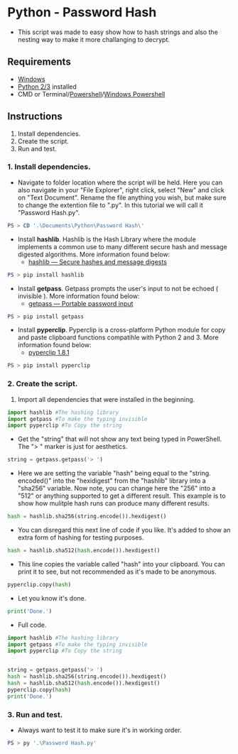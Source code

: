 # Python - Password Hash
- This script was made to easy show how to hash strings and also the nesting way to make it more challanging to decrypt.

## Requirements
- [Windows](https://www.microsoft.com/en-us/p/windows-10-home/d76qx4bznwk4?rtc=1&activetab=pivot%3aoverviewtab)
- [Python 2/3](https://www.python.org/) installed
- CMD or Terminal/[Powershell](https://docs.microsoft.com/en-us/powershell/scripting/install/installing-powershell?view=powershell-7.1)/[Windows Powershell](https://docs.microsoft.com/en-us/windows/terminal/get-started)

## Instructions

1. Install dependencies.
2. Create the script.
3. Run and test.

### 1. Install dependencies.
- Navigate to folder location where the script will be held.  Here you can also navigate in your "File Explorer", right click, select "New" and click on "Text Document".  Rename the file anything you wish, but make sure to change the extention file to ".py".  In this tutorial we will call it "Password Hash.py".
```PowerShell
PS > CD '.\Documents\Python\Password Hash\'
```

- Install **hashlib**.  Hashlib is the Hash Library where the module implements a common use to many different secure hash and message digested algorithms.  More information found below:
	- [hashlib — Secure hashes and message digests](https://docs.python.org/3/library/hashlib.html)
```PowerShell
PS > pip install hashlib
```

- Install **getpass**.  Getpass prompts the user's input to not be echoed ( invisible ).  More information found below:
	-   [getpass — Portable password input](https://docs.python.org/3/library/getpass.html)
```PowerShell
PS > pip install getpass
```

- Install **pyperclip**.  Pyperclip is a cross-platform Python module for copy and paste clipboard functions compatihle with Python 2 and 3.  More information found below:
	-   [pyperclip 1.8.1](https://pypi.org/project/pyperclip/)
```PowerShell
PS > pip install pyperclip
```

### 2. Create the script.
1. Import all dependencies that were installed in the beginning.
```python
import hashlib #The hashing library
import getpass #To make the typing invisible
import pyperclip #To Copy the string
```

- Get the "string" that will not show any text being typed in PowerShell.  The "> " marker is just for aesthetics.
```python
string = getpass.getpass('> ')
```

- Here we are setting the variable "hash" being equal to the "string. encoded()" into the "hexidigest" from the "hashlib" library into a "sha256" variable.  Now note, you can change here the "256" into a "512" or anything supported to get a different result.  This example is to show how mulitple hash runs can produce many different results.
```python
hash = hashlib.sha256(string.encode()).hexdigest()
```

- You can disregard this next line of code if you like.  It's added to show an extra form of hashing for testing purposes.
```python
hash = hashlib.sha512(hash.encode()).hexdigest()
```

- This line copies the variable called "hash" into your clipboard.  You can print it to see, but not recommended as it's made to be anonymous.
```python
pyperclip.copy(hash)
```

- Let you know it's done.
```python
print('Done.')
```

- Full code.
```python
import hashlib #The hashing library
import getpass #To make the typing invisible
import pyperclip #To Copy the string


string = getpass.getpass('> ')
hash = hashlib.sha256(string.encode()).hexdigest()
hash = hashlib.sha512(hash.encode()).hexdigest()
pyperclip.copy(hash)
print('Done.')
```

### 3. Run and test.
- Always want to test it to make sure it's in working order.
```PowerShell
PS > py '.\Password Hash.py'
```